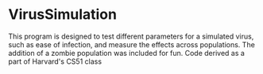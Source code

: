 # VirusSimulation
This program is designed to test different parameters for a simulated virus, such as ease of infection, and measure the effects across populations. The addition of a zombie population was included for fun. Code derived as a part of Harvard's CS51 class
